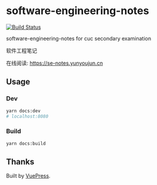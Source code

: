 # software-engineering-notes

[![Build Status](https://travis-ci.com/YunYouJun/software-engineering-notes.svg?branch=master)](https://travis-ci.com/YunYouJun/software-engineering-notes)

software-engineering-notes for cuc secondary examination

软件工程笔记

在线阅读: <https://se-notes.yunyoujun.cn>

## Usage

### Dev

```sh
yarn docs:dev
# localhost:8080
```

### Build

```sh
yarn docs:build
```

## Thanks

Built by [VuePress](https://github.com/vuejs/vuepress).